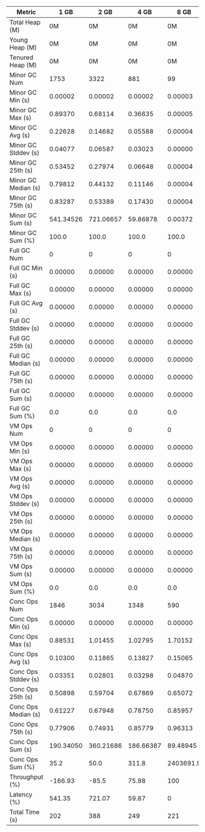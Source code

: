 | Metric | 1 GB | 2 GB | 4 GB | 8 GB |
|------|----|----|----|----|
| Total Heap (M) | 0M | 0M | 0M | 0M |
| Young Heap (M) | 0M | 0M | 0M | 0M |
| Tenured Heap (M) | 0M | 0M | 0M | 0M |
| Minor GC Num | 1753 | 3322 | 881 | 99 |
| Minor GC Min (s) | 0.00002 | 0.00002 | 0.00002 | 0.00003 |
| Minor GC Max (s) | 0.89370 | 0.68114 | 0.36635 | 0.00005 |
| Minor GC Avg (s) | 0.22628 | 0.14682 | 0.05588 | 0.00004 |
| Minor GC Stddev (s) | 0.04077 | 0.06587 | 0.03023 | 0.00000 |
| Minor GC 25th (s) | 0.53452 | 0.27974 | 0.06648 | 0.00004 |
| Minor GC Median (s) | 0.79812 | 0.44132 | 0.11146 | 0.00004 |
| Minor GC 75th (s) | 0.83287 | 0.53389 | 0.17430 | 0.00004 |
| Minor GC Sum (s) | 541.34526 | 721.06657 | 59.86878 | 0.00372 |
| Minor GC Sum (%) | 100.0 | 100.0 | 100.0 | 100.0 |
| Full GC Num | 0 | 0 | 0 | 0 |
| Full GC Min (s) | 0.00000 | 0.00000 | 0.00000 | 0.00000 |
| Full GC Max (s) | 0.00000 | 0.00000 | 0.00000 | 0.00000 |
| Full GC Avg (s) | 0.00000 | 0.00000 | 0.00000 | 0.00000 |
| Full GC Stddev (s) | 0.00000 | 0.00000 | 0.00000 | 0.00000 |
| Full GC 25th (s) | 0.00000 | 0.00000 | 0.00000 | 0.00000 |
| Full GC Median (s) | 0.00000 | 0.00000 | 0.00000 | 0.00000 |
| Full GC 75th (s) | 0.00000 | 0.00000 | 0.00000 | 0.00000 |
| Full GC Sum (s) | 0.00000 | 0.00000 | 0.00000 | 0.00000 |
| Full GC Sum (%) | 0.0 | 0.0 | 0.0 | 0.0 |
| VM Ops Num | 0 | 0 | 0 | 0 |
| VM Ops Min (s) | 0.00000 | 0.00000 | 0.00000 | 0.00000 |
| VM Ops Max (s) | 0.00000 | 0.00000 | 0.00000 | 0.00000 |
| VM Ops Avg (s) | 0.00000 | 0.00000 | 0.00000 | 0.00000 |
| VM Ops Stddev (s) | 0.00000 | 0.00000 | 0.00000 | 0.00000 |
| VM Ops 25th (s) | 0.00000 | 0.00000 | 0.00000 | 0.00000 |
| VM Ops Median (s) | 0.00000 | 0.00000 | 0.00000 | 0.00000 |
| VM Ops 75th (s) | 0.00000 | 0.00000 | 0.00000 | 0.00000 |
| VM Ops Sum (s) | 0.00000 | 0.00000 | 0.00000 | 0.00000 |
| VM Ops Sum (%) | 0.0 | 0.0 | 0.0 | 0.0 |
| Conc Ops Num | 1846 | 3034 | 1348 | 590 |
| Conc Ops Min (s) | 0.00000 | 0.00000 | 0.00000 | 0.00000 |
| Conc Ops Max (s) | 0.88531 | 1.01455 | 1.02795 | 1.70152 |
| Conc Ops Avg (s) | 0.10300 | 0.11865 | 0.13827 | 0.15065 |
| Conc Ops Stddev (s) | 0.03351 | 0.02801 | 0.03298 | 0.04870 |
| Conc Ops 25th (s) | 0.50898 | 0.59704 | 0.67869 | 0.65072 |
| Conc Ops Median (s) | 0.61227 | 0.67948 | 0.78750 | 0.85957 |
| Conc Ops 75th (s) | 0.77906 | 0.74931 | 0.85779 | 0.96313 |
| Conc Ops Sum (s) | 190.34050 | 360.21686 | 186.66387 | 89.48945 |
| Conc Ops Sum (%) | 35.2 | 50.0 | 311.8 | 2403691.9 |
| Throughput (%) | -166.93 | -85.5 | 75.98 | 100 |
| Latency (%) | 541.35 | 721.07 | 59.87 | 0 |
| Total Time (s) | 202 | 388 | 249 | 221 |
